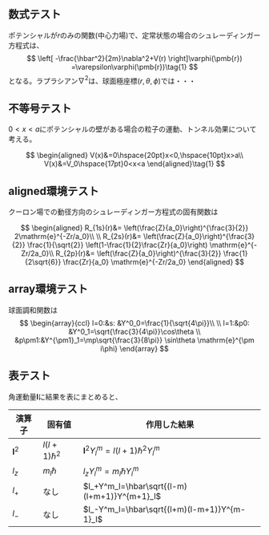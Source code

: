 ## 数式テスト

ポテンシャルが$r$のみの関数(中心力場)で、定常状態の場合のシュレーディンガー方程式は、
$$
\left[
    -\frac{\hbar^2}{2m}\nabla^2+V(r)
\right]\varphi(\pmb{r})
=\varepsilon\varphi(\pmb{r})\tag{1}
$$
となる。ラプラシアン$\nabla^2$は、球面極座標$(r,\theta,\phi)$では・・・

## 不等号テスト

$0<x<a$にポテンシャルの壁がある場合の粒子の運動、トンネル効果について考える。

$$
\begin{aligned}
V(x)&=0\hspace{20pt}x<0,\hspace{10pt}x>a\\
V(x)&=V_0\hspace{17pt}0<x<a
\end{aligned}\tag{1}
$$

## aligned環境テスト

クーロン場での動径方向のシュレーディンガー方程式の固有関数は

$$
\begin{aligned}
R_{1s}(r)&=
\left(\frac{Z}{a_0}\right)^{\frac{3}{2}}
2\mathrm{e}^{-Zr/a_0}\\
\\
R_{2s}(r)&=
\left(\frac{Z}{a_0}\right)^{\frac{3}{2}}
\frac{1}{\sqrt{2}}
\left(1-\frac{1}{2}\frac{Zr}{a_0}\right)
\mathrm{e}^{-Zr/2a_0}\\
R_{2p}(r)&=
\left(\frac{Z}{a_0}\right)^{\frac{3}{2}}
\frac{1}{2\sqrt{6}}
\frac{Zr}{a_0}
\mathrm{e}^{-Zr/2a_0}
\end{aligned}
$$

## array環境テスト

球面調和関数は
$$
\begin{array}{ccl}
l=0:&s:
&Y^0_0=\frac{1}{\sqrt{4\pi}}\\
\\
l=1:&p0:
&Y^0_1=\sqrt{\frac{3}{4\pi}}\cos\theta
\\
&p\pm1:&Y^{\pm1}_1=\mp\sqrt{\frac{3}{8\pi}}
\sin\theta \mathrm{e}^{\pm i\phi}
\end{array}
$$

## 表テスト

角運動量$\pmb{l}$に結果を表にまとめると、

|  演算子  |  固有値  | 作用した結果 |
| ---- | ---- | ---- |
|  $\pmb{l}^2$  |  $l(l+1)\hbar^2$  | $\pmb{l}^2Y^m_l=l(l+1)\hbar^2Y^m_l$ |
|  $l_z$ |  $m_l\hbar$  | $l_zY^m_l=m_l\hbar Y^m_l$ |
|  $l_+$ |  なし  | $l_+Y^m_l=\hbar\sqrt{(l-m)(l+m+1)}Y^{m+1}_l$ |
|  $l_-$ |  なし  | $l_-Y^m_l=\hbar\sqrt{(l+m)(l-m+1)}Y^{m-1}_l$ |